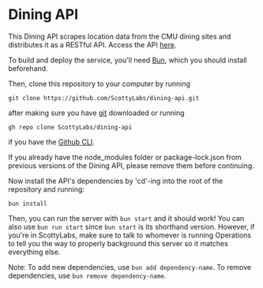 # Dining API

This Dining API scrapes location data from the CMU dining sites and distributes it as a RESTful API. Access the API [here](https://apis.scottylabs.org/dining/).

To build and deploy the service, you'll need [Bun](https://bun.sh),
which you should install beforehand.

Then, clone this repository to your computer by running
```
git clone https://github.com/ScottyLabs/dining-api.git
```
after making sure you have [git](https://git-scm.com/downloads) downloaded or running
```
gh repo clone ScottyLabs/dining-api
```
if you have the [Github CLI](https://cli.github.com/).

If you already have the node_modules folder or package-lock.json from previous versions of the Dining API, please remove them before continuing.

Now install the API's dependencies by 'cd'-ing into the root of the repository and running:
```
bun install
```

Then, you can run the server with ```bun start``` and it should work! You can also use 
```bun run start``` since ```bun start``` is its shorthand version. However,
if you're in ScottyLabs, make sure to talk to whomever is running Operations to
tell you the way to properly background this server so it matches everything
else.

Note: To add new dependencies, use ```bun add dependency-name```. To remove dependencies, use ```bun remove dependency-name```.
